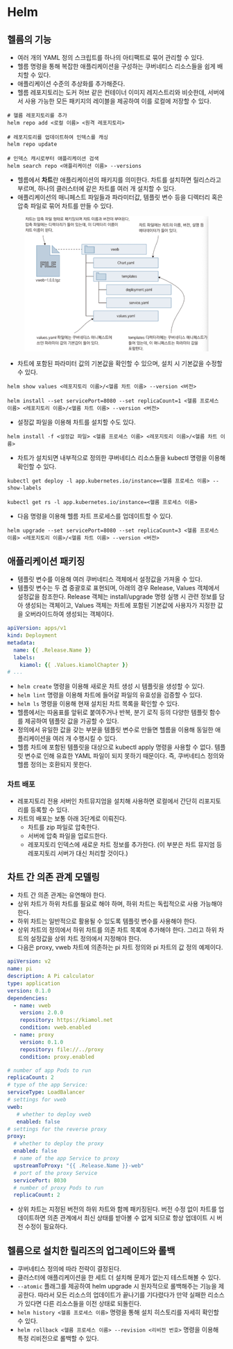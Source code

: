# Helm

## 헬름의 기능

* 여러 개의 YAML 정의 스크립트를 하나의 아티팩트로 묶어 관리할 수 있다.
* 헬름 명령을 통해 복잡한 애플리케이션을 구성하는 쿠버네티스 리소스들을 쉽게 배치할 수 있다.
* 애플리케이션 수준의 추상화를 추가해준다.
* 헬름 레포지토리는 도커 허브 같은 컨테이너 이미지 레지스트리와 비슷한데, 서버에서 사용 가능한 모든 패키지의 레이블을 제공하여 이를 로컬에 저장할 수 있다.

```
# 헬름 레포지토리를 추가
helm repo add <로컬 이름> <원격 레포지토리>

# 레포지토리를 업데이트하여 인덱스를 캐싱
helm repo update

# 인덱스 캐시로부터 애플리케이션 검색
helm search repo <애플리케이션 이름> --versions
```

* 헬름에서 **차트**란 애플리케이션의 패키지를 의미한다. 차트를 설치하면 릴리스라고 부르며, 하나의 클러스터에 같은 차트를 여러 개 설치할 수 있다.
* 애플리케이션의 매니페스트 파일들과 파라미터값, 템플릿 변수 등을 디렉터리 혹은 압축 파일로 묶어 차트를 만들 수 있다.

<figure><img src="../../.gitbook/assets/image (2) (1) (1) (1) (1) (1) (1) (1) (1).png" alt=""><figcaption></figcaption></figure>

* 차트에 포함된 파라미터 값의 기본값을 확인할 수 있으며, 설치 시 기본값을 수정할 수 있다.

```
helm show values <레포지토리 이름>/<헬름 차트 이름> --version <버전>

helm install --set servicePort=8080 --set replicaCount=1 <헬름 프로세스 이름> <레포지토리 이름>/<헬름 차트 이름> --version <버전>
```

* 설정값 파일을 이용해 차트를 설치할 수도 있다.

```
helm install -f <설정값 파일> <헬름 프로세스 이름> <레포지토리 이름>/<헬름 차트 이름>
```

* 차트가 설치되면 내부적으로 정의한 쿠버네티스 리소스들을 kubectl 명령을 이용해 확인할 수 있다.

```
kubectl get deploy -l app.kubernetes.io/instance=<헬름 프로세스 이름> --show-labels

kubectl get rs -l app.kubernetes.io/instance=<헬름 프로세스 이름>
```

* 다음 명령을 이용해 헬름 차트 프로세스를 업데이트할 수 있다.

```
helm upgrade --set servicePort=8080 --set replicaCount=3 <헬름 프로세스 이름> <레포지토리 이름>/<헬름 차트 이름> --version <버전>
```

## 애플리케이션 패키징

* 템플릿 변수를 이용해 여러 쿠버네티스 객체에서 설정값을 가져올 수 있다.
* 템플릿 변수는 두 겹 중괄호로 표현되며, 아래의 경우 Release, Values 객체에서 설정값을 참조한다. Release 객체는 install/upgrade 명령 실행 시 관련 정보를 담아 생성되는 객체이고, Values 객체는 차트에 포함된 기본값에 사용자가 지정한 값을 오버라이드하여 생성되는 객체이다.

```yaml
apiVersion: apps/v1
kind: Deployment
metadata:
  name: {{ .Release.Name }}
  labels:
    kiamol: {{ .Values.kiamolChapter }}
# ...
```

* `helm create` 명령을 이용해 새로운 차트 생성 시 템플릿을 생성할 수 있다.
* `helm lint` 명령을 이용해 차트에 들어갈 파일의 유효성을 검증할 수 있다.
* `helm ls` 명령을 이용해 현재 설치된 차트 목록을 확인할 수 있다.
* 헬름에서는 따옴표를 앞뒤로 붙여주거나 반복, 분기 로직 등의 다양한 템플릿 함수를 제공하여 템플릿 값을 가공할 수 있다.
* 정의에서 유일한 값을 갖는 부분을 템플릿 변수로 만들면 헬름을 이용해 동일한 애플리케이션을 여러 개 수행시킬 수 있다.
* 헬름 차트에 포함된 템플릿을 대상으로 kubectl apply 명령을 사용할 수 없다. 템플릿 변수로 인해 유효한 YAML 파일이 되지 못하기 때문이다. 즉, 쿠버네티스 정의와 헬름 정의는 호환되지 못한다.

### 차트 배포

* 레포지토리 전용 서버인 차트뮤지엄을 설치해 사용하면 로컬에서 간단히 리포지토리를 등록할 수 있다.
* 차트의 배포는 보통 아래 3단계로 이뤄진다.
  * 차트를 zip 파일로 압축한다.
  * 서버에 압축 파일을 업로드한다.
  * 레포지토리 인덱스에 새로운 차트 정보를 추가한다. (이 부분은 차트 뮤지엄 등 레포지토리 서버가 대신 처리할 것이다.)

## 차트 간 의존 관계 모델링

* 차트 간 의존 관계는 유연해야 한다.
* 상위 차트가 하위 차트를 필요로 해야 하며, 하위 차트는 독립적으로 사용 가능해야 한다.
* 하위 차트는 일반적으로 활용될 수 있도록 템플릿 변수를 사용해야 한다.
* 상위 차트의 정의에서 하위 차트를 의존 차트 목록에 추가해야 한다. 그리고 하위 차트의 설정값을 상위 차트 정의에서 지정해야 한다.
* 다음은 proxy, vweb 차트에 의존하는 pi 차트 정의와 pi 차트의 값 정의 예제이다.

```yaml
apiVersion: v2
name: pi
description: A Pi calculator
type: application
version: 0.1.0
dependencies: 
  - name: vweb
    version: 2.0.0
    repository: https://kiamol.net
    condition: vweb.enabled
  - name: proxy
    version: 0.1.0
    repository: file://../proxy
    condition: proxy.enabled
```

```yaml
# number of app Pods to run
replicaCount: 2
# type of the app Service:
serviceType: LoadBalancer
# settings for vweb
vweb:
   # whether to deploy vweb
   enabled: false    
# settings for the reverse proxy
proxy:
  # whether to deploy the proxy
  enabled: false
  # name of the app Service to proxy
  upstreamToProxy: "{{ .Release.Name }}-web"
  # port of the proxy Service
  servicePort: 8030
  # number of proxy Pods to run
  replicaCount: 2
```

* 상위 차트는 지정된 버전의 하위 차트와 함께 패키징된다. 버전 수정 없이 차트를 업데이트하면 의존 관계에서 최신 상태를 받아볼 수 없게 되므로 항상 업데이트 시 버전 수정이 필요하다.

## 헬름으로 설치한 릴리즈의 업그레이드와 롤백

* 쿠버네티스 정의에 따라 전략이 결정된다.
* 클러스터에 애플리케이션을 한 세트 더 설치해 문제가 없는지 테스트해볼 수 있다.
* `--atomic` 플래그를 제공하여 helm upgrade 시 원자적으로 롤백해주는 기능을 제공한다. 따라서 모든 리소스의 업데이트가 끝나기를 기다렸다가 만약 실패한 리소스가 있다면 다른 리소스들을 이전 상태로 되돌린다.
* `helm history <헬름 프로세스 이름>` 명령을 통해 설치 히스토리를 자세히 확인할 수 있다.
* `helm rollback <헬름 프로세스 이름> --revision <리비전 번호>` 명령을 이용해 특정 리비전으로 롤백할 수 있다.
